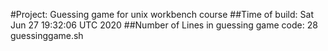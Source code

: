 #Project: Guessing game for unix workbench course
##Time of build: 
Sat Jun 27 19:32:06 UTC 2020
##Number of Lines in guessing game code: 
28 guessinggame.sh
